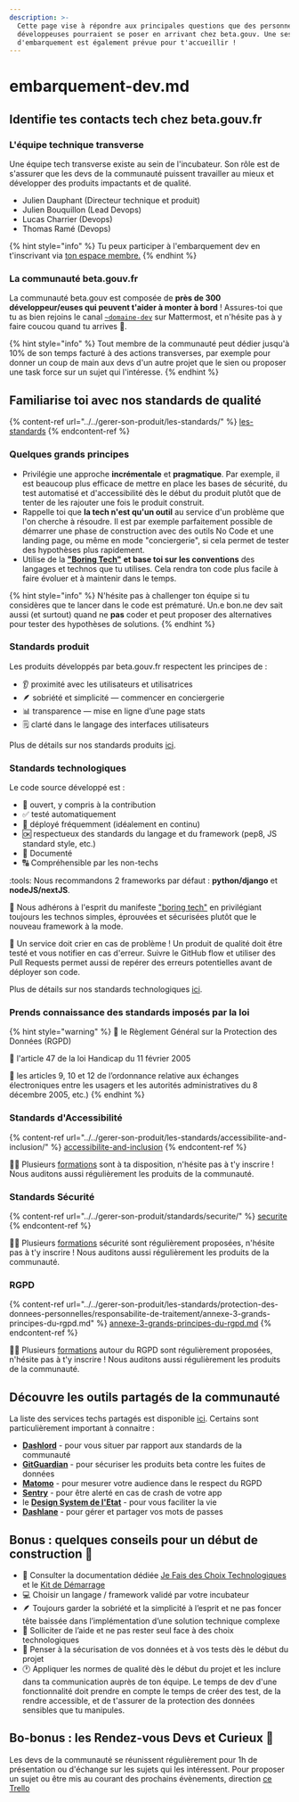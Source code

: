 ```yaml
---
description: >-
  Cette page vise à répondre aux principales questions que des personnes
  développeuses pourraient se poser en arrivant chez beta.gouv. Une session
  d'embarquement est également prévue pour t'accueillir !
---
```


# embarquement-dev.md

## Identifie tes contacts tech chez beta.gouv.fr

### L'équipe technique transverse

Une équipe tech transverse existe au sein de l'incubateur. Son rôle est de s'assurer que les devs de la communauté puissent travailler au mieux et développer des produits impactants et de qualité.

* Julien Dauphant (Directeur technique et produit)
* Julien Bouquillon (Lead Devops)
* Lucas Charrier (Devops)
* Thomas Ramé (Devops)

{% hint style="info" %}
Tu peux participer à l'embarquement dev en t'inscrivant via [ton espace membre.](https://espace-membre.incubateur.net/account)
{% endhint %}

### La communauté beta.gouv.fr

La communauté beta.gouv est composée de **près de 300 développeur/euses qui peuvent t'aider à monter à bord** ! Assures-toi que tu as bien rejoins le canal [`~domaine-dev`](https://mattermost.incubateur.net/betagouv/channels/domaine-dev) sur Mattermost, et n'hésite pas à y faire coucou quand tu arrives :wave:.

{% hint style="info" %}
Tout membre de la communauté peut dédier jusqu'à 10% de son temps facturé à des actions transverses, par exemple pour donner un coup de main aux devs d'un autre projet que le sien ou proposer une task force sur un sujet qui l'intéresse.
{% endhint %}

## Familiarise toi avec nos standards de qualité

{% content-ref url="../../gerer-son-produit/les-standards/" %}
[les-standards](../../gerer-son-produit/les-standards/)
{% endcontent-ref %}

### Quelques grands principes

* Privilégie une approche **incrémentale** et **pragmatique**. Par exemple, il est beaucoup plus efficace de mettre en place les bases de sécurité, du test automatisé et d'accessibilité dès le début du produit plutôt que de tenter de les rajouter une fois le produit construit.
* Rappelle toi que **la tech n'est qu'un outil** au service d'un problème que l'on cherche à résoudre. Il est par exemple parfaitement possible de démarrer une phase de construction avec des outils No Code et une landing page, ou même en mode "conciergerie", si cela permet de tester des hypothèses plus rapidement.
* Utilise de la [**"Boring Tech"**](http://boringtechnology.club) **et base toi sur les conventions** des langages et technos que tu utilises. Cela rendra ton code plus facile à faire évoluer et à maintenir dans le temps.

{% hint style="info" %}
N'hésite pas à challenger ton équipe si tu considères que te lancer dans le code est prématuré. Un.e bon.ne dev sait aussi (et surtout) quand ne **pas** coder et peut proposer des alternatives pour tester des hypothèses de solutions.
{% endhint %}

### Standards produit

Les produits développés par beta.gouv.fr respectent les principes de :

* 👂 proximité avec les utilisateurs et utilisatrices
* 🪶 sobriété et simplicité — commencer en conciergerie
* 📊 transparence — mise en ligne d’une page stats
* 🗒 clarté dans le langage des interfaces utilisateurs

Plus de détails sur nos standards produits [ici](https://doc.incubateur.net/communaute/gerer-sa-startup-detat-ou-de-territoires-au-quotidien/je-fais-des-choix-technologique/standards-de-qualite-beta.gouv.fr#standards-de-qualite-produit).

### Standards technologiques

Le code source développé est :

* 🔎 ouvert, y compris à la contribution
* ✅ testé automatiquement
* 🔁 déployé fréquemment (idéalement en continu)
* 🆗 respectueux des standards du langage et du framework (pep8, JS standard style, etc.)
* 📝 Documenté
* 🔠 Compréhensible par les non-techs

:tools: Nous recommandons 2 frameworks par défaut : **python/django** et **nodeJS/nextJS**.

🥱 Nous adhérons à l'esprit du manifeste ["boring tech"](http://boringtechnology.club) en privilégiant toujours les technos simples, éprouvées et sécurisées plutôt que le nouveau framework à la mode.

📣 Un service doit crier en cas de problème ! Un produit de qualité doit être testé et vous notifier en cas d'erreur. Suivre le GitHub flow et utiliser des Pull Requests permet aussi de repérer des erreurs potentielles avant de déployer son code.

Plus de détails sur nos standards technologiques [ici](https://doc.incubateur.net/communaute/gerer-sa-startup-detat-ou-de-territoires-au-quotidien/je-fais-des-choix-technologique/standards-de-qualite-beta.gouv.fr#standards-de-qualite-logicielle).

### Prends connaissance des standards imposés par la loi

{% hint style="warning" %}
:scroll: le Règlement Général sur la Protection des Données (RGPD)

:scroll: l'article 47 de la loi Handicap du 11 février 2005

:scroll: les articles 9, 10 et 12 de l’ordonnance relative aux échanges électroniques entre les usagers et les autorités administratives du 8 décembre 2005, etc.)
{% endhint %}

### Standards d'Accessibilité

{% content-ref url="../../gerer-son-produit/les-standards/accessibilite-and-inclusion/" %}
[accessibilite-and-inclusion](../../gerer-son-produit/les-standards/accessibilite-and-inclusion/)
{% endcontent-ref %}

:student: Plusieurs [formations](../../gerer-sa-startup-detat-ou-de-territoires-au-quotidien/jameliore-le-design-et-lexperience-utilisateur/accessibilite-et-rgaa/formation-a-laccessibilite/) sont à ta disposition, n'hésite pas à t'y inscrire ! Nous auditons aussi régulièrement les produits de la communauté.

### Standards Sécurité

{% content-ref url="../../gerer-son-produit/standards/securite/" %}
[securite](../../gerer-son-produit/standards/securite/)
{% endcontent-ref %}

:student: Plusieurs [formations](../se-former/) sécurité sont régulièrement proposées, n'hésite pas à t'y inscrire ! Nous auditons aussi régulièrement les produits de la communauté.

### RGPD

{% content-ref url="../../gerer-son-produit/les-standards/protection-des-donnees-personnelles/responsabilite-de-traitement/annexe-3-grands-principes-du-rgpd.md" %}
[annexe-3-grands-principes-du-rgpd.md](../../gerer-son-produit/les-standards/protection-des-donnees-personnelles/responsabilite-de-traitement/annexe-3-grands-principes-du-rgpd.md)
{% endcontent-ref %}

:student: Plusieurs [formations](../se-former/) autour du RGPD sont régulièrement proposées, n'hésite pas à t'y inscrire ! Nous auditons aussi régulièrement les produits de la communauté.

## Découvre les outils partagés de la communauté

La liste des services techs partagés est disponible [ici](https://doc.incubateur.net/communaute/gerer-sa-startup-detat-ou-de-territoires-au-quotidien/je-fais-des-choix-technologique/infra#les-services-partages). Certains sont particulièrement important à connaitre :

* [**Dashlord**](../jutilise-les-outils-de-la-communaute/dashlord/) - pour vous situer par rapport aux standards de la communauté
* [**GitGuardian**](https://gitguardian.com) - pour sécuriser les produits beta contre les fuites de données
* [**Matomo**](https://stats.data.gouv.fr) - pour mesurer votre audience dans le respect du RGPD
* [**Sentry**](https://sentry.io) - pour être alerté en cas de crash de votre app
* le [**Design System de l'Etat**](https://template.incubateur.net/) - pour vous faciliter la vie
* [**Dashlane**](https://dashlane.com) - pour gérer et partager vos mots de passes

## Bonus : quelques conseils pour un début de construction :construction:

* 📃 Consulter la documentation dédiée [Je Fais des Choix Technologiques](https://doc.incubateur.net/communaute/gerer-sa-startup-detat-ou-de-territoires-au-quotidien/je-fais-des-choix-technologique) et le [Kit de Démarrage](https://doc.incubateur.net/communaute/gerer-sa-startup-detat-ou-de-territoires-au-quotidien/la-vie-dune-se/construction/kit-de-demarrage)
* 💻 Choisir un langage / framework validé par votre incubateur
* 🪶 Toujours garder la sobriété et la simplicité à l’esprit et ne pas foncer tête baissée dans l’implémentation d’une solution technique complexe
* 👋 Solliciter de l’aide et ne pas rester seul face à des choix technologiques
* 🔐 Penser à la sécurisation de vos données et à vos tests dès le début du projet
* :clock1: Appliquer les normes de qualité dès le début du projet et les inclure dans ta communication auprès de ton équipe. Le temps de dev d'une fonctionnalité doit prendre en compte le temps de créer des test, de la rendre accessible, et de t'assurer de la protection des données sensibles que tu manipules.

## Bo-bonus : les Rendez-vous Devs et Curieux :thinking:

Les devs de la communauté se réunissent régulièrement pour 1h de présentation ou d'échange sur les sujets qui les intéressent. Pour proposer un sujet ou être mis au courant des prochains évènements, direction [ce Trello](https://trello.com/invite/b/T34OXi0G/1ef60a016bd7606680208d819acb8c0a/rendez-vous-devs)
